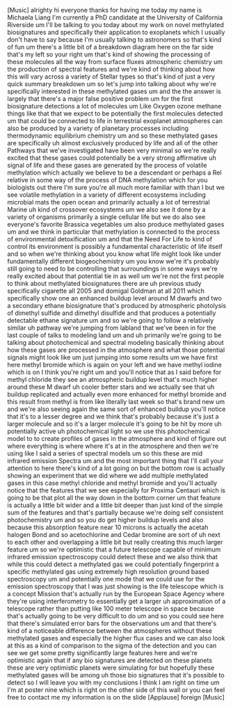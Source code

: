 [Music] alrighty hi everyone thanks for having me today my name is Michaela Liang I'm currently a PhD candidate at the University of California Riverside um I'll be talking to you today about my work on novel methylated biosignatures and specifically their application to exoplanets which I usually don't have to say because I'm usually talking to astronomers so that's kind of fun um there's a little bit of a breakdown diagram here on the far side that's my left so your right um that's kind of showing the processing of these molecules all the way from surface fluxes atmospheric chemistry um the production of spectral features and we're kind of thinking about how this will vary across a variety of Stellar types so that's kind of just a very quick summary breakdown um so let's jump into talking about why we're specifically interested in these methylated gases um and the the answer is largely that there's a major false positive problem um for the first biosignature detections a lot of molecules um Like Oxygen ozone methane things like that that we expect to be potentially the first molecules detected um that could be connected to life in terrestrial exoplanet atmospheres can also be produced by a variety of planetary processes including thermodynamic equilibrium chemistry um and so these methylated gases are specifically uh almost exclusively produced by life and all of the other Pathways that we've investigated have been very minimal so we're really excited that these gases could potentially be a very strong affirmative uh signal of life and these gases are generated by the process of volatile methylation which actually we believe to be a descendant or perhaps a Rel relative in some way of the process of DNA methylation which for you biologists out there I'm sure you're all much more familiar with than I but we see volatile methylation in a variety of different ecosystems including microbial mats the open ocean and primarily actually a lot of terrestrial Marine uh kind of crossover ecosystems um we also see it done by a variety of organisms primarily a single cellular life but we do also see everyone's favorite Brassica vegetables um also produce methylated gases um and we think in particular that methylation is connected to the process of environmental detoxification um and that the Need For Life to kind of control its environment is possibly a fundamental characteristic of life itself and so when we're thinking about you know what life might look like under fundamentally different biogeochemistry um you know we're it's probably still going to need to be controlling that surroundings in some ways we're really excited about that potential tie in as well um we're not the first people to think about methylated biosignatures there are uh previous study specifically cigarette all 2005 and domigal Goldman at all 2011 which specifically show one an enhanced buildup level around M dwarfs and two a secondary ethane biosignature that's produced by atmospheric photolysis of dimethyl sulfide and dimethyl disulfide and that produces a potentially detectable ethane signature um and so we're going to follow a relatively similar uh pathway we're jumping from labland that we've been in for the last couple of talks to modeling land um and uh primarily we're going to be talking about photochemical and spectral modeling basically thinking about how these gases are processed in the atmosphere and what those potential signals might look like um just jumping into some results um we have first here methyl bromide which is again on your left and we have methyl iodine which is on I think you're right um and you'll notice that as I said before for methyl chloride they see an atmospheric buildup level that's much higher around these M dwarf uh cooler better stars and we actually see that uh buildup replicated and actually even more enhanced for methyl bromide and this result from methyl is from like literally last week so that's brand new um and we're also seeing again the same sort of enhanced buildup you'll notice that it's to a lesser degree and we think that's probably because it's just a larger molecule and so it's a larger molecule it's going to be hit by more uh potentially active uh photochemical light so we use this photochemical model to to create profiles of gases in the atmosphere and kind of figure out where everything is where where it's at in the atmosphere and then we're using like I said a series of spectral models um so this these are mid infrared emission Spectra um and the most important thing that I'll call your attention to here there's kind of a lot going on but the bottom row is actually showing an experiment that we did where we add multiple methylated gases in this case methyl chloride and methyl bromide and you'll actually notice that the features that we see especially for Proxima Centauri which is going to be that plot all the way down in the bottom corner um that feature is actually a little bit wider and a little bit deeper than just kind of the simple sum of the features and that's partially because we're doing self consistent photochemistry um and so you do get higher buildup levels and also because this absorption feature near 10 microns is actually the acetah halogen Bond and so acetochlorine and Cedar bromine are sort of uh next to each other and overlapping a little bit but really creating this much larger feature um so we're optimistic that a future telescope capable of minimum infrared emission spectroscopy could detect these and we also think that while this could detect a methylated gas we could potentially fingerprint a specific methylated gas using extremely high resolution ground based spectroscopy um and potentially one mode that we could use for the emission spectroscopy that I was just showing is the life telescope which is a concept Mission that's actually run by the European Space Agency where they're using interferometry to essentially get a larger uh approximation of a telescope rather than putting like 100 meter telescope in space because that's actually going to be very difficult to do um and so you could see here that there's simulated error bars for the observations um and that there's kind of a noticeable difference between the atmospheres without these methylated gases and especially the higher flux cases and we can also look at this as a kind of comparison to the sigma of the detection and you can see we get some pretty significantly large features here and we're optimistic again that if any bio signatures are detected on these planets these are very optimistic planets were simulating for but hopefully these methylated gases will be among uh those bio signatures that it's possible to detect so I will leave you with my conclusions I think I am right on time um I'm at poster nine which is right on the other side of this wall or you can feel free to contact me my information is on the slide [Applause] foreign [Music]